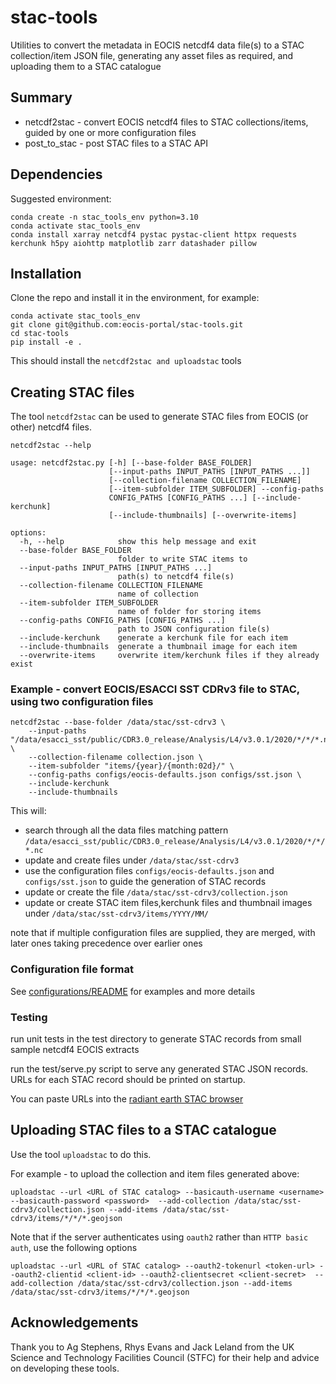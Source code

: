 # stac-tools

Utilities to convert the metadata in EOCIS netcdf4 data file(s) to a STAC collection/item JSON file, generating any asset files as required, and uploading them to a STAC catalogue

## Summary

* netcdf2stac - convert EOCIS netcdf4 files to STAC collections/items, guided by one or more configuration files
* post_to_stac - post STAC files to a STAC API

## Dependencies

Suggested environment:

```
conda create -n stac_tools_env python=3.10
conda activate stac_tools_env
conda install xarray netcdf4 pystac pystac-client httpx requests kerchunk h5py aiohttp matplotlib zarr datashader pillow
```

## Installation

Clone the repo and install it in the environment, for example:

```
conda activate stac_tools_env
git clone git@github.com:eocis-portal/stac-tools.git
cd stac-tools
pip install -e .
```

This should install the `netcdf2stac and uploadstac` tools

## Creating STAC files

The tool `netcdf2stac` can be used to generate STAC files from EOCIS (or other) netcdf4 files.

```
netcdf2stac --help 

usage: netcdf2stac.py [-h] [--base-folder BASE_FOLDER]
                      [--input-paths INPUT_PATHS [INPUT_PATHS ...]]
                      [--collection-filename COLLECTION_FILENAME]
                      [--item-subfolder ITEM_SUBFOLDER] --config-paths
                      CONFIG_PATHS [CONFIG_PATHS ...] [--include-kerchunk]
                      [--include-thumbnails] [--overwrite-items]

options:
  -h, --help            show this help message and exit
  --base-folder BASE_FOLDER
                        folder to write STAC items to
  --input-paths INPUT_PATHS [INPUT_PATHS ...]
                        path(s) to netcdf4 file(s)
  --collection-filename COLLECTION_FILENAME
                        name of collection
  --item-subfolder ITEM_SUBFOLDER
                        name of folder for storing items
  --config-paths CONFIG_PATHS [CONFIG_PATHS ...]
                        path to JSON configuration file(s)
  --include-kerchunk    generate a kerchunk file for each item
  --include-thumbnails  generate a thumbnail image for each item
  --overwrite-items     overwrite item/kerchunk files if they already exist
```

### Example - convert EOCIS/ESACCI SST CDRv3 file to STAC, using two configuration files

```
netcdf2stac --base-folder /data/stac/sst-cdrv3 \
    --input-paths "/data/esacci_sst/public/CDR3.0_release/Analysis/L4/v3.0.1/2020/*/*/*.nc" \
    --collection-filename collection.json \
    --item-subfolder "items/{year}/{month:02d}/" \
    --config-paths configs/eocis-defaults.json configs/sst.json \
    --include-kerchunk
    --include-thumbnails
```

This will:

* search through all the data files matching pattern `/data/esacci_sst/public/CDR3.0_release/Analysis/L4/v3.0.1/2020/*/*/*.nc`
* update and create files under `/data/stac/sst-cdrv3`
* use the configuration files `configs/eocis-defaults.json` and `configs/sst.json` to guide the generation of STAC records
* update or create the file `/data/stac/sst-cdrv3/collection.json`
* update or create STAC item files,kerchunk files and thumbnail images under `/data/stac/sst-cdrv3/items/YYYY/MM/`

note that if multiple configuration files are supplied, they are merged, with later ones taking precedence over earlier ones

### Configuration file format

See [configurations/README](configurations/README.md) for examples and more details

### Testing

run unit tests in the test directory to generate STAC records from small sample netcdf4 EOCIS extracts

run the test/serve.py script to serve any generated STAC JSON records.  URLs for each STAC record should be printed on startup. 

You can paste URLs into the [radiant earth STAC browser](https://radiantearth.github.io/stac-browser/#/)

## Uploading STAC files to a STAC catalogue

Use the tool `uploadstac` to do this.

For example - to upload the collection and item files generated above:

```
uploadstac --url <URL of STAC catalog> --basicauth-username <username> --basicauth-password <password>  --add-collection /data/stac/sst-cdrv3/collection.json --add-items /data/stac/sst-cdrv3/items/*/*/*.geojson
```

Note that if the server authenticates using `oauth2` rather than `HTTP basic auth`, use the following options

```
uploadstac --url <URL of STAC catalog> --oauth2-tokenurl <token-url> --oauth2-clientid <client-id> --oauth2-clientsecret <client-secret>  --add-collection /data/stac/sst-cdrv3/collection.json --add-items /data/stac/sst-cdrv3/items/*/*/*.geojson
```

## Acknowledgements

Thank you to Ag Stephens, Rhys Evans and Jack Leland from the UK Science and Technology Facilities Council (STFC) for their help and advice on developing these tools.  

